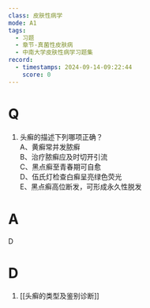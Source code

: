 ```yaml
---
class: 皮肤性病学
mode: A1
tags:
  - 习题
  - 章节-真菌性皮肤病
  - 中南大学皮肤性病学习题集
record:
  - timestamps: 2024-09-14-09:22:44
    score: 0
---
```


# Q
1. 头癣的描述下列哪项正确？  
A、黄癣常并发脓癣  
B、治疗脓癣应及时切开引流  
C、黑点癣至青春期可自愈  
D、伍氏灯检查白癣呈亮绿色荧光  
E、黑点癣高位断发，可形成永久性脱发  
# A
D
# D
1. [[头癣的类型及鉴别诊断]]